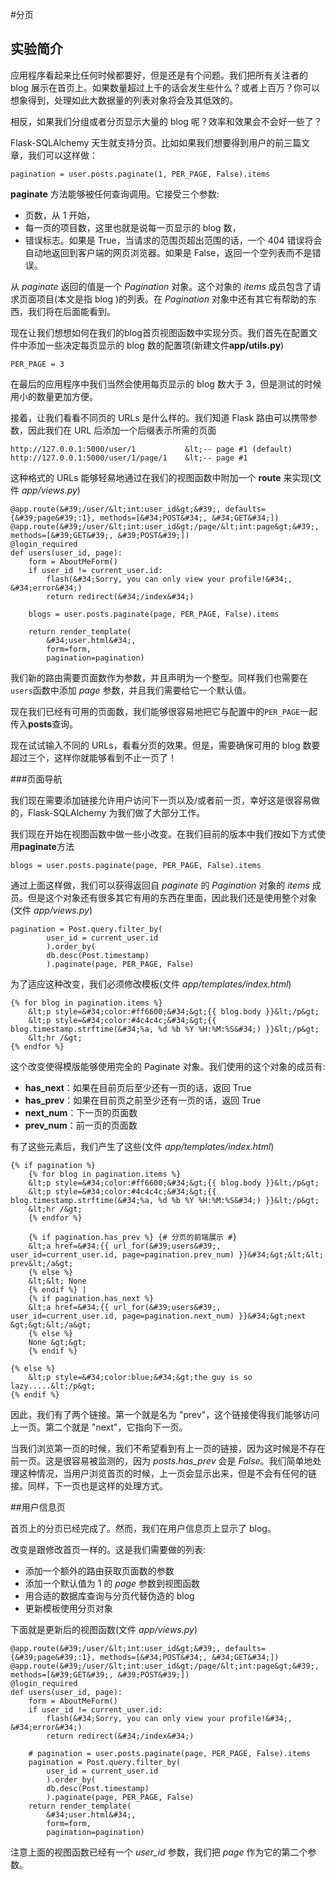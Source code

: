 #分页

## 实验简介

应用程序看起来比任何时候都要好，但是还是有个问题。我们把所有关注者的 blog 展示在首页上。如果数量超过上千的话会发生些什么？或者上百万？你可以想象得到，处理如此大数据量的列表对象将会及其低效的。

相反，如果我们分组或者分页显示大量的 blog 呢？效率和效果会不会好一些了？

Flask-SQLAlchemy 天生就支持分页。比如如果我们想要得到用户的前三篇文章，我们可以这样做：

```
pagination = user.posts.paginate(1, PER_PAGE, False).items
```

**paginate** 方法能够被任何查询调用。它接受三个参数:

+ 页数，从 1 开始，
+ 每一页的项目数，这里也就是说每一页显示的 blog 数，
+ 错误标志。如果是 True，当请求的范围页超出范围的话，一个 404 错误将会自动地返回到客户端的网页浏览器。如果是 False，返回一个空列表而不是错误。

从 *paginate* 返回的值是一个 *Pagination* 对象。这个对象的 *items* 成员包含了请求页面项目(本文是指 blog )的列表。在 *Pagination* 对象中还有其它有帮助的东西，我们将在后面能看到。

现在让我们想想如何在我们的blog首页视图函数中实现分页。我们首先在配置文件中添加一些决定每页显示的 blog 数的配置项(新建文件**app/utils.py**)

```
PER_PAGE = 3
```

在最后的应用程序中我们当然会使用每页显示的 blog 数大于 3，但是测试的时候用小的数量更加方便。

接着，让我们看看不同页的 URLs 是什么样的。我们知道 Flask 路由可以携带参数，因此我们在 URL 后添加一个后缀表示所需的页面

```
http://127.0.0.1:5000/user/1           &lt;-- page #1 (default)
http://127.0.0.1:5000/user/1/page/1    &lt;-- page #1 
```

这种格式的 URLs 能够轻易地通过在我们的视图函数中附加一个 **route** 来实现(文件 *app/views.py*)
```
@app.route(&#39;/user/&lt;int:user_id&gt;&#39;, defaults={&#39;page&#39;:1}, methods=[&#34;POST&#34;, &#34;GET&#34;])
@app.route(&#39;/user/&lt;int:user_id&gt;/page/&lt;int:page&gt;&#39;, methods=[&#39;GET&#39;, &#39;POST&#39;])
@login_required
def users(user_id, page):
    form = AboutMeForm()
    if user_id != current_user.id:
        flash(&#34;Sorry, you can only view your profile!&#34;, &#34;error&#34;)
        return redirect(&#34;/index&#34;)

    blogs = user.posts.paginate(page, PER_PAGE, False).items

    return render_template(
        &#34;user.html&#34;,
        form=form,
        pagination=pagination)
```

我们新的路由需要页面数作为参数，并且声明为一个整型。同样我们也需要在`users`函数中添加 *page* 参数，并且我们需要给它一个默认值。

现在我们已经有可用的页面数，我们能够很容易地把它与配置中的`PER_PAGE`一起传入**posts**查询。

现在试试输入不同的 URLs，看看分页的效果。但是，需要确保可用的 blog 数要超过三个，这样你就能够看到不止一页了！


###页面导航

我们现在需要添加链接允许用户访问下一页以及/或者前一页，幸好这是很容易做的，Flask-SQLAlchemy 为我们做了大部分工作。

我们现在开始在视图函数中做一些小改变。在我们目前的版本中我们按如下方式使用**paginate**方法
```
blogs = user.posts.paginate(page, PER_PAGE, False).items
```

通过上面这样做，我们可以获得返回自 *paginate* 的 *Pagination* 对象的 *items* 成员。但是这个对象还有很多其它有用的东西在里面，因此我们还是使用整个对象(文件 *app/views.py*)
```
pagination = Post.query.filter_by(
        user_id = current_user.id
        ).order_by(
        db.desc(Post.timestamp) 
        ).paginate(page, PER_PAGE, False)
```

为了适应这种改变，我们必须修改模板(文件 *app/templates/index.html*)
```
{% for blog in pagination.items %}
    &lt;p style=&#34;color:#ff6600;&#34;&gt;{{ blog.body }}&lt;/p&gt;
    &lt;p style=&#34;color:#4c4c4c;&#34;&gt;{{ blog.timestamp.strftime(&#34;%a, %d %b %Y %H:%M:%S&#34;) }}&lt;/p&gt;
    &lt;hr /&gt;
{% endfor %}
```

这个改变使得模版能够使用完全的 Paginate 对象。我们使用的这个对象的成员有:

+ **has_next**：如果在目前页后至少还有一页的话，返回 True
+ **has_prev**：如果在目前页之前至少还有一页的话，返回 True
+ **next_num**：下一页的页面数
+ **prev_num**：前一页的页面数

有了这些元素后，我们产生了这些(文件 *app/templates/index.html*)
```
{% if pagination %}
    {% for blog in pagination.items %}
    &lt;p style=&#34;color:#ff6600;&#34;&gt;{{ blog.body }}&lt;/p&gt;
    &lt;p style=&#34;color:#4c4c4c;&#34;&gt;{{ blog.timestamp.strftime(&#34;%a, %d %b %Y %H:%M:%S&#34;) }}&lt;/p&gt;
    &lt;hr /&gt;
    {% endfor %}

    {% if pagination.has_prev %} {# 分页的前端展示 #}
    &lt;a href=&#34;{{ url_for(&#39;users&#39;, user_id=current_user.id, page=pagination.prev_num) }}&#34;&gt;&lt;&lt; prev&lt;/a&gt;
    {% else %}
    &lt;&lt; None
    {% endif %} | 
    {% if pagination.has_next %}
    &lt;a href=&#34;{{ url_for(&#39;users&#39;, user_id=current_user.id, page=pagination.next_num) }}&#34;&gt;next &gt;&gt;&lt;/a&gt;
    {% else %}
    None &gt;&gt;
    {% endif %}

{% else %}
    &lt;p style=&#34;color:blue;&#34;&gt;the guy is so lazy.....&lt;/p&gt;
{% endif %}
```

因此，我们有了两个链接。第一个就是名为 &#34;prev&#34;，这个链接使得我们能够访问上一页。第二个就是 &#34;next&#34;，它指向下一页。

当我们浏览第一页的时候，我们不希望看到有上一页的链接，因为这时候是不存在前一页。这是很容易被监测的，因为 *posts.has_prev* 会是 *False*。我们简单地处理这种情况，当用户浏览首页的时候，上一页会显示出来，但是不会有任何的链接。同样，下一页也是这样的处理方式。


##用户信息页

首页上的分页已经完成了。然而，我们在用户信息页上显示了 blog。

改变是跟修改首页一样的。这是我们需要做的列表:

* 添加一个额外的路由获取页面数的参数
* 添加一个默认值为 1 的 *page* 参数到视图函数
* 用合适的数据库查询与分页代替伪造的 blog
* 更新模板使用分页对象

下面就是更新后的视图函数(文件 *app/views.py*)

```
@app.route(&#39;/user/&lt;int:user_id&gt;&#39;, defaults={&#39;page&#39;:1}, methods=[&#34;POST&#34;, &#34;GET&#34;])
@app.route(&#39;/user/&lt;int:user_id&gt;/page/&lt;int:page&gt;&#39;, methods=[&#39;GET&#39;, &#39;POST&#39;])
@login_required
def users(user_id, page):
    form = AboutMeForm()
    if user_id != current_user.id:
        flash(&#34;Sorry, you can only view your profile!&#34;, &#34;error&#34;)
        return redirect(&#34;/index&#34;)

    # pagination = user.posts.paginate(page, PER_PAGE, False).items
    pagination = Post.query.filter_by(
        user_id = current_user.id
        ).order_by(
        db.desc(Post.timestamp) 
        ).paginate(page, PER_PAGE, False)
    return render_template(
        &#34;user.html&#34;,
        form=form,
        pagination=pagination)
```

注意上面的视图函数已经有一个 *user_id* 参数，我们把 *page* 作为它的第二个参数。
